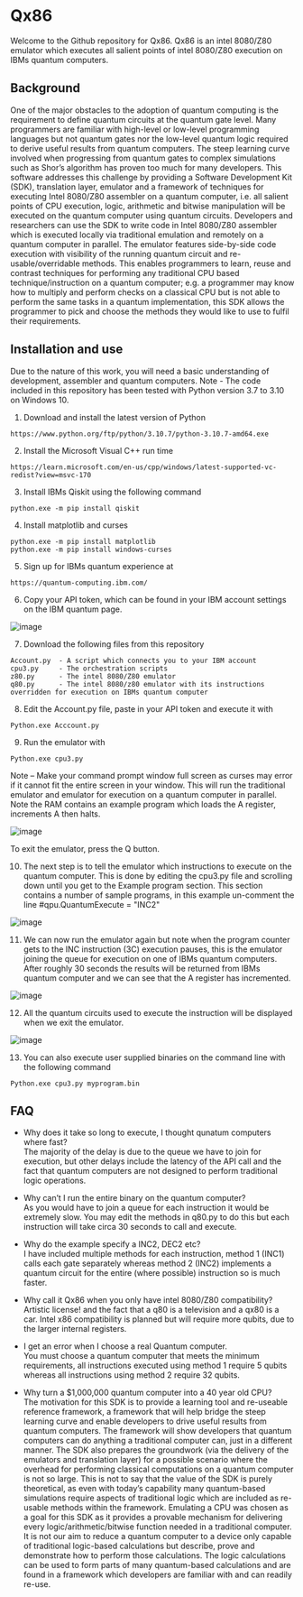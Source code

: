# Qx86

Welcome to the Github repository for Qx86. 
Qx86 is an intel 8080/Z80 emulator which executes all salient points of intel 8080/Z80 execution on IBMs quantum computers.

## Background
One of the major obstacles to the adoption of quantum computing is the requirement to define quantum circuits at the quantum gate level. Many programmers are familiar with high-level or low-level programming languages but not quantum gates nor the low-level quantum logic required to derive useful results from quantum computers. The steep learning curve involved when progressing from quantum gates to complex simulations such as Shor’s algorithm has proven too much for many developers. This software addresses this challenge by providing a Software Development Kit (SDK), translation layer, emulator and a framework of techniques for executing Intel 8080/Z80 assembler on a quantum computer, i.e. all salient points of CPU execution, logic, arithmetic and bitwise manipulation will be executed on the quantum computer using quantum circuits. Developers and researchers can use the SDK to write code in Intel 8080/Z80 assembler which is executed locally via traditional emulation and remotely on a quantum computer in parallel. The emulator features side-by-side code execution with visibility of the running quantum circuit and re-usable/overridable methods. This enables programmers to learn, reuse and contrast techniques for performing any traditional CPU based technique/instruction on a quantum computer; e.g. a programmer may know how to multiply and perform checks on a classical CPU but is not able to perform the same tasks in a quantum implementation, this SDK allows the programmer to pick and choose the methods they would like to use to fulfil their requirements.


## Installation and use
Due to the nature of this work, you will need a basic understanding of development, assembler and quantum computers.
Note - The code included in this repository has been tested with Python version 3.7 to 3.10 on Windows 10.

1. Download and install the latest version of Python
```
https://www.python.org/ftp/python/3.10.7/python-3.10.7-amd64.exe
```

2. Install the Microsoft Visual C++ run time 
```
https://learn.microsoft.com/en-us/cpp/windows/latest-supported-vc-redist?view=msvc-170
```

3. Install IBMs Qiskit using the following command
```
python.exe -m pip install qiskit
```

4. Install matplotlib and curses 
```
python.exe -m pip install matplotlib
python.exe -m pip install windows-curses
```

5. Sign up for IBMs quantum experience at
```
https://quantum-computing.ibm.com/
```

6. Copy your API token, which can be found in your IBM account settings on the IBM quantum page.

![image](https://user-images.githubusercontent.com/66572228/199702656-c9708def-971a-4ca1-a053-3e8de32f2ef7.png)


7. Download the following files from this repository
```
Account.py  - A script which connects you to your IBM account
cpu3.py     - The orchestration scripts
z80.py      - The intel 8080/Z80 emulator
q80.py      - The intel 8080/z80 emulator with its instructions overridden for execution on IBMs quantum computer
```

8. Edit the Account.py file, paste in your API token and execute it with
```
Python.exe Acccount.py
```

9. Run the emulator with 
```
Python.exe cpu3.py
```
Note – Make your command prompt window full screen as curses may error if it cannot fit the entire screen in your window.
This will run the traditional emulator and emulator for execution on a quantum computer in parallel. Note the RAM contains an example program which loads the A register, increments A then halts.

![image](https://user-images.githubusercontent.com/66572228/199703390-af98205e-d405-4c52-92bf-154daf02605d.png)

To exit the emulator, press the Q button.<br>

10. The next step is to tell the emulator which instructions to execute on the quantum computer. This is done by editing the cpu3.py file and scrolling down until you get to the Example program section. This section contains a number of sample programs, in this example un-comment the line #qpu.QuantumExecute = "INC2" 

![image](https://user-images.githubusercontent.com/66572228/199703594-21d78f1e-a9b6-44c6-be81-bdf6e7841f28.png)

11. We can now run the emulator again but note when the program counter gets to the INC instruction (3C) execution pauses, this is the emulator joining the queue for execution on one of IBMs quantum computers. After roughly 30 seconds the results will be returned from IBMs quantum computer and we can see that the A register has incremented.

![image](https://user-images.githubusercontent.com/66572228/199703816-66f6fc91-3521-4a6a-b134-af0d646c28ba.png)

12. All the quantum circuits used to execute the instruction will be displayed when we exit the emulator.

![image](https://user-images.githubusercontent.com/66572228/199703991-298904eb-b147-4de0-9e4b-002be4ee2446.png)

13. You can also execute user supplied binaries on the command line with the following command
```
Python.exe cpu3.py myprogram.bin
```


## FAQ
- Why does it take so long to execute, I thought qunatum computers where fast?<br>
The majority of the delay is due to the queue we have to join for execution, but other delays include the latency of the API call and the fact that quantum computers are not designed to perform traditional logic operations.

- Why can’t I run the entire binary on the quantum computer?<br>
As you would have to join a queue for each instruction it would be extremely slow. You may edit the methods in q80.py to do this but each instruction will take circa 30 seconds to call and execute.

- Why do the example specify a INC2, DEC2 etc?<br>
I have included multiple methods for each instruction, method 1 (INC1) calls each gate separately whereas method 2 (INC2) implements a quantum circuit for the entire (where possible) instruction so is much faster.

- Why call it Qx86 when you only have intel 8080/Z80 compatibility?<br>
Artistic license! and the fact that a q80 is a television and a qx80 is a car. Intel x86 compatibility is planned but will require more qubits, due to the larger internal registers.

- I get an error when I choose a real Quantum computer.<br>
You must choose a quantum computer that meets the minimum requirements, all instructions executed using method 1 require 5 qubits whereas all instructions using method 2 require 32 qubits.

- Why turn a $1,000,000 quantum computer into a 40 year old CPU?<br>
The motivation for this SDK is to provide a learning tool and re-useable reference framework, a framework that will help bridge the steep learning curve and enable developers to drive useful results from quantum computers. The framework will show developers that quantum computers can do anything a traditional computer can, just in a different manner. The SDK also prepares the groundwork (via the delivery of the emulators and translation layer) for a possible scenario where the overhead for performing classical computations on a quantum computer is not so large. This is not to say that the value of the SDK is purely theoretical, as even with today’s capability many quantum-based simulations require aspects of traditional logic which are included as re-usable methods within the framework. 
Emulating a CPU was chosen as a goal for this SDK as it provides a provable mechanism for delivering every logic/arithmetic/bitwise function needed in a traditional computer. It is not our aim to reduce a quantum computer to a device only capable of traditional logic-based calculations but describe, prove and demonstrate how to perform those calculations. The logic calculations can be used to form parts of many quantum-based calculations and are found in a framework which developers are familiar with and can readily re-use.


